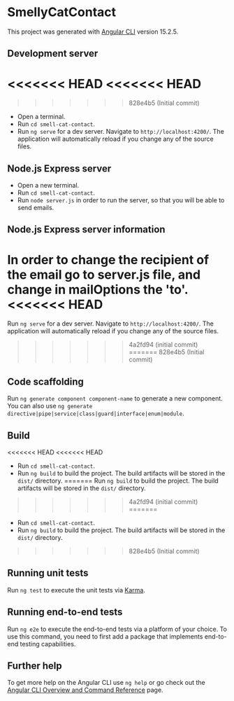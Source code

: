 # SmellyCatContact

This project was generated with [Angular CLI](https://github.com/angular/angular-cli) version 15.2.5.

## Development server

<<<<<<< HEAD
<<<<<<< HEAD
=======
>>>>>>> 828e4b5 (Initial commit)
- Open a terminal.
- Run `cd smell-cat-contact`.
- Run `ng serve` for a dev server. Navigate to `http://localhost:4200/`. The application will automatically reload if you change any of the source files.

## Node.js Express server

- Open a new terminal.
- Run `cd smell-cat-contact`.
- Run `node server.js` in order to run the server, so that you will be able to send emails.

## Node.js Express server information

In order to change the recipient of the email go to server.js file, and change in mailOptions the 'to'.
<<<<<<< HEAD
=======
Run `ng serve` for a dev server. Navigate to `http://localhost:4200/`. The application will automatically reload if you change any of the source files.
>>>>>>> 4a2fd94 (initial commit)
=======
>>>>>>> 828e4b5 (Initial commit)

## Code scaffolding

Run `ng generate component component-name` to generate a new component. You can also use `ng generate directive|pipe|service|class|guard|interface|enum|module`.

## Build

<<<<<<< HEAD
<<<<<<< HEAD
- Run `cd smell-cat-contact`.
- Run `ng build` to build the project. The build artifacts will be stored in the `dist/` directory.
=======
Run `ng build` to build the project. The build artifacts will be stored in the `dist/` directory.
>>>>>>> 4a2fd94 (initial commit)
=======
- Run `cd smell-cat-contact`.
- Run `ng build` to build the project. The build artifacts will be stored in the `dist/` directory.
>>>>>>> 828e4b5 (Initial commit)

## Running unit tests

Run `ng test` to execute the unit tests via [Karma](https://karma-runner.github.io).

## Running end-to-end tests

Run `ng e2e` to execute the end-to-end tests via a platform of your choice. To use this command, you need to first add a package that implements end-to-end testing capabilities.

## Further help

To get more help on the Angular CLI use `ng help` or go check out the [Angular CLI Overview and Command Reference](https://angular.io/cli) page.
